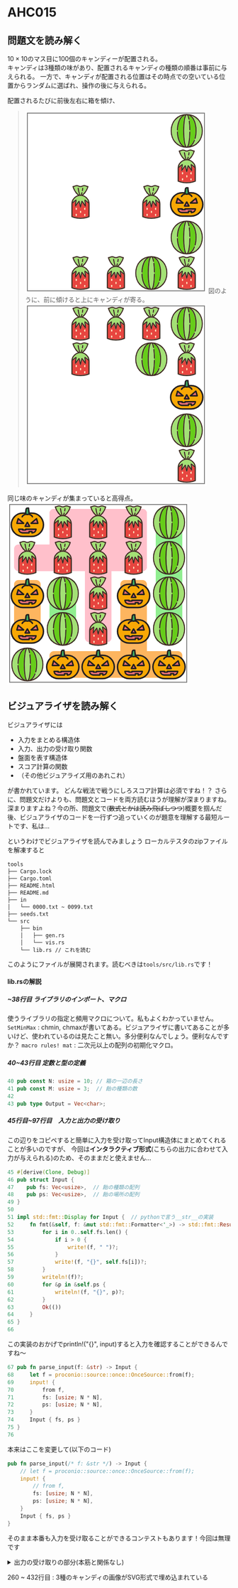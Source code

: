 # AHC015
## 問題文を読み解く
$10\times10$のマス目に100個のキャンディーが配置される。  
キャンディは3種類の味があり、配置されるキャンディの種類の順番は事前に与えられる。
一方で、キャンディが配置される位置はその時点での空いている位置からランダムに選ばれ、操作の後に与えられる。

配置されるたびに前後左右に箱を傾け、  
> ![動かす前](00_before_move.png)
> 図のように、前に傾けると上にキャンディが寄る。
> ![動かす前](01_after_forward_move.png)


同じ味のキャンディが集まっていると高得点。
![スコア計算](02_compute_score.png)

## ビジュアライザを読み解く


ビジュアライザには
- 入力をまとめる構造体
- 入力、出力の受け取り関数
- 盤面を表す構造体
- スコア計算の関数
- （その他ビジュアライズ用のあれこれ）

が書かれています。
どんな戦法で戦うにしろスコア計算は必須ですね！？
さらに、問題文だけよりも、問題文とコードを両方読むほうが理解が深まりますね。深まりますよね？今の所、問題文で(~~数式とかは読み飛ばしつつ~~)概要を掴んだ後、ビジュアライザのコードを一行ずつ追っていくのが題意を理解する最短ルートです、私は…

というわけでビジュアライザを読んでみましょう
ローカルテスタのzipファイルを解凍すると
```
tools
├── Cargo.lock
├── Cargo.toml
├── README.html
├── README.md
├── in
│   └── 0000.txt ~ 0099.txt
├── seeds.txt
└── src
    ├── bin
    │   ├── gen.rs
    │   └── vis.rs
    └── lib.rs // これを読む
```
このようにファイルが展開されます。読むべきは`tools/src/lib.rs`です！
#### lib.rsの解説


##### ~38行目 ライブラリのインポート、マクロ
使うライブラリの指定と頻用マクロについて。私もよくわかっていません。
`SetMinMax` : chmin, chmaxが書いてある。ビジュアライザに書いてあることが多いけど、使われているのは見たこと無い。多分便利なんでしょう。便利なんですか？
`macro rules! mat` : 二次元以上の配列の初期化マクロ。

##### 40~43行目 定数と型の定義
```Rust
40 pub const N: usize = 10; // 箱の一辺の長さ
41 pub const M: usize = 3;  // 飴の種類の数
42
43 pub type Output = Vec<char>;
```
##### 45行目~97行目　入力と出力の受け取り

この辺りをコピペすると簡単に入力を受け取ってInput構造体にまとめてくれることが多いのですが、
今回は**インタラクティブ形式**(こちらの出力に合わせて入力が与えられる)のため、そのままだと使えません…


```Rust
45 #[derive(Clone, Debug)]
46 pub struct Input {
47    pub fs: Vec<usize>,  // 飴の種類の配列
48    pub ps: Vec<usize>,  // 飴の場所の配列
49 }
50
51 impl std::fmt::Display for Input {  // pythonで言う__str__の実装
52     fn fmt(&self, f: &mut std::fmt::Formatter<'_>) -> std::fmt::Result {
53         for i in 0..self.fs.len() {
54             if i > 0 {
55                 write!(f, " ")?;
56             }
57             write!(f, "{}", self.fs[i])?;
58         }
59         writeln!(f)?;
60         for &p in &self.ps {
61             writeln!(f, "{}", p)?;
62         }
63         Ok(())
64     }
65 }
66 
```
この実装のおかげでprintln!("{}", input)すると入力を確認することができるんですね〜

``` Rust
67 pub fn parse_input(f: &str) -> Input {
68     let f = proconio::source::once::OnceSource::from(f);
69     input! {
70         from f,
71         fs: [usize; N * N],
72         ps: [usize; N * N],
73     }
74     Input { fs, ps }
75 }
76 
```
本来はここを変更して(以下のコード)
``` Rust
pub fn parse_input(/* f: &str */) -> Input {
    // let f = proconio::source::once::OnceSource::from(f);
    input! {
        // from f,
        fs: [usize; N * N],
        ps: [usize; N * N],
    }
    Input { fs, ps }
}
```
そのまま本番も入力を受け取ることができるコンテストもあります！今回は無理です

<details>
<summary>出力の受け取りの部分(本筋と関係なし)</summary>
ビジュアライザなので、出力も受け取らなければならないです。以下が出力の受け取りの部分です。
``` Rust
77 fn read(v: &str) -> Result<char, String> {
78     if v.len() != 1 {
79         Err(format!("Illegal output: {}", v))
80    } else {
81         Ok(v.chars().next().unwrap())
82    }
83 }
84 
85 pub fn parse_output(_input: &Input, f: &str) -> Result<Output, String> {
86     let tokens = f.lines();
87     let mut out = vec![];
88     for v in tokens {
89         let v = v.trim();
90         if v.len() == 0 {
91             continue;
92         }
93         out.push(read(v)?);
94     }
95     Ok(out)
96 }
97 
```
</details>


260 ~ 432行目 : 3種のキャンディの画像がSVG形式で埋め込まれている

